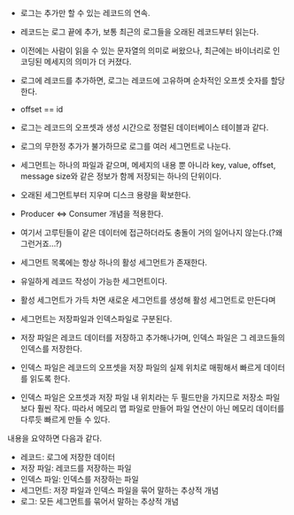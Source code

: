 - 로그는 추가만 할 수 있는 레코드의 연속.
- 레코드는 로그 끝에 추가, 보통 최근의 로그들을 오래된 레코드부터 읽는다.
- 이전에는 사람이 읽을 수 있는 문자열의 의미로 써왔으나, 최근에는 바이너리로 인코딩된 메세지의 의미가 더 커졌다.
- 로그에 레코드를 추가하면, 로그는 레코드에 고유하며 순차적인 오프셋 숫자를 할당한다.
- offset == id
- 로그는 레코드의 오프셋과 생성 시간으로 정렬된 데이터베이스 테이블과 같다.

- 로그의 무한정 추가가 불가하므로 로그를 여러 세그먼트로 나눈다.
- 세그먼트는 하나의 파일과 같으며, 메세지의 내용 뿐 아니라 key, value, offset, message size와 같은 정보가 함께 저장되는 하나의 단위이다.
- 오래된 세그먼트부터 지우며 디스크 용량을 확보한다.
- Producer <=> Consumer 개념을 적용한다.
- 여기서 고루틴들이 같은 데이터에 접근하더라도 충돌이 거의 일어나지 않는다.(?왜그런거죠...?)

- 세그먼트 목록에는 항상 하나의 활성 세그먼트가 존재한다.
- 유일하게 레코드 작성이 가능한 세그먼트이다.
- 활성 세그먼트가 가득 차면 새로운 세그먼트를 생성해 활성 세그먼트로 만든다며

- 세그먼트는 저장파일과 인덱스파일로 구분된다.
- 저장 파일은 레코드 데이터를 저장하고 추가해나가며, 인덱스 파일은 그 레코드들의 인덱스를 저장한다.
- 인덱스 파일은 레코드의 오프셋을 저장 파일의 실제 위치로 매핑해서 빠르게 데이터를 읽도록 한다.
- 인덱스 파일은 오프셋과 저장 파일 내 위치라는 두 필드만을 가지므로 저장소 파일보다 훨씬 작다. 따라서 메모리 맵 파일로 만들어 파일 연산이 아닌 메모리 데이터를 다루듯 빠르게 만들 수 있다.

내용을 요약하면 다음과 같다.

- 레코드: 로그에 저장한 데이터
- 저장 파일: 레코드를 저장하는 파일
- 인덱스 파일: 인덱스를 저장하는 파일
- 세그먼트: 저장 파일과 인덱스 파일을 묶어 말하는 추상적 개념
- 로그: 모든 세그먼트를 묶어서 말하는 추상적 개념
